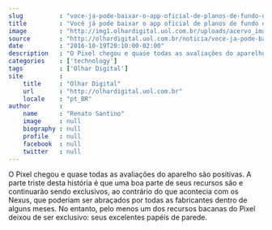 ```yaml
---
slug          : "voce-ja-pode-baixar-o-app-oficial-de-planos-de-fundo-do-pixel-no-seu-android"
title         : "Você já pode baixar o app oficial de planos de fundo do Pixel no seu Android"
image         : "http://img1.olhardigital.uol.com.br/uploads/acervo_imagens/2016/10/20161019201728_660_420.jpg"
source        : "http://olhardigital.uol.com.br/noticia/voce-ja-pode-baixar-o-app-oficial-de-planos-de-fundo-do-pixel-no-seu-android/63206"
date          : "2016-10-19T20:10:00-02:00"
description   : "O Pixel chegou e quase todas as avaliações do aparelho são positivas. A parte triste desta história é que uma boa parte de seus recursos são e continuarão sendo exclusivos, ao contrário do que acontecia com os Nexus, que poderiam ser abraçados por todas as fabricantes dentro de alguns meses. No entanto, pelo menos um dos recursos bacanas do Pixel deixou de ser exclusivo: seus excelentes papéis de parede."
categories    : ['technology']
tags          : ['Olhar Digital']
site          :
    title     : "Olhar Digital"
    url       : "http://olhardigital.uol.com.br"
    locale    : "pt_BR"
author        :
    name      : "Renato Santino"
    image     : null
    biography : null
    profile   : null
    facebook  : null
    twitter   : null
---
```


O Pixel chegou e quase todas as avaliações do aparelho são positivas. A parte triste desta história é que uma boa parte de seus recursos são e continuarão sendo exclusivos, ao contrário do que acontecia com os Nexus, que poderiam ser abraçados por todas as fabricantes dentro de alguns meses. No entanto, pelo menos um dos recursos bacanas do Pixel deixou de ser exclusivo: seus excelentes papéis de parede.
